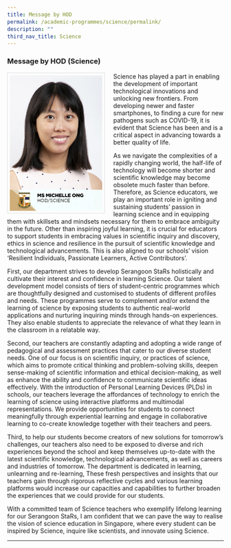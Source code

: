 ```yaml
---
title: Message by HOD
permalink: /academic-programmes/science/permalink/
description: ""
third_nav_title: Science
---
```

### Message by HOD (Science)

<img src="/images/School%20Steering%20Committee/Michelle%20Ong.jpg" style="width:215px; height:315px; margin-right:20px; border:0.5px solid Gainsboro; padding: 5px" align="Left">

Science has played a part in enabling the development of important technological innovations and unlocking new frontiers. From developing newer and faster smartphones, to finding a cure for new pathogens such as COVID-19,  it is evident that Science has been and is a critical aspect in advancing towards a better quality of life.

As we navigate the complexities of a rapidly changing world, the half-life of technology will become shorter and scientific knowledge may become obsolete much faster than before. Therefore, as Science educators, we play an important role in igniting and sustaining students’ passion in learning science and in equipping them with skillsets and mindsets necessary for them to embrace ambiguity in the future. Other than inspiring joyful learning, it is crucial for educators to support students in embracing values in scientific inquiry and discovery, ethics in science and resilience in the pursuit of scientific knowledge and technological advancements. This is also aligned to our schools’ vision ‘Resilient Individuals, Passionate Learners, Active Contributors’.

First, our department strives to develop Serangoon StaRs holistically and cultivate their interest and confidence in learning Science. Our talent development model consists of tiers of student-centric programmes which are thoughtfully designed and customised to students of different profiles and needs. These programmes serve to complement and/or extend the learning of science by exposing students to authentic real-world applications and nurturing inquiring minds through hands-on experiences. They also enable students to appreciate the relevance of what they learn in the classroom in a relatable way. 

Second, our teachers are constantly adapting and adopting a wide range of pedagogical and assessment practices that cater to our diverse student needs. One of our focus is on scientific inquiry, or practices of science, which aims to promote critical thinking and problem-solving skills, deepen sense-making of scientific information and ethical decision-making, as well as enhance the ability and confidence to communicate scientific ideas effectively. With the introduction of Personal Learning Devices (PLDs) in schools, our teachers leverage the affordances of technology to enrich the learning of science using interactive platforms and multimodal representations. We provide opportunities for students to connect meaningfully through experiential learning and engage in collaborative learning to co-create knowledge together with their teachers and peers.

Third, to help our students become creators of new solutions for tomorrow’s challenges, our teachers also need to be exposed to diverse and rich experiences beyond the school and keep themselves up-to-date with the latest scientific knowledge, technological advancements, as well as careers and industries of tomorrow. The department is dedicated in learning, unlearning and re-learning, These fresh perspectives and insights that our teachers gain through rigorous reflective cycles and various learning platforms would increase our capacities and capabilities to further broaden the experiences that we could provide for our students.

With a committed team of Science teachers who exemplify lifelong learning for our Serangoon StaRs, I am confident that we can pave the way to realise the vision of science education in Singapore, where every student can be inspired by Science, inquire like scientists, and innovate using Science.

<hr>